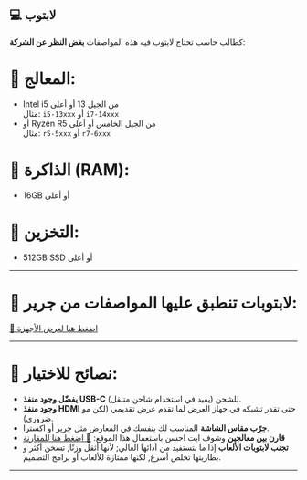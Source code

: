 ## 💻 لابتوب

كطالب حاسب تحتاج لابتوب فيه هذه المواصفات **بغض النظر عن الشركة**:

# 🔸 المعالج:
- Intel i5 من الجيل 13 أو أعلى  
  مثال: `i5-13xxx` أو `i7-14xxx`  
- أو Ryzen R5 من الجيل الخامس أو أعلى  
  مثال: `r5-5xxx` أو `r7-6xxx`

# 🔸 الذاكرة (RAM):
- 16GB أو أعلى
# 🔸 التخزين:
- 512GB SSD أو أعلى

---

# 🔸 لابتوبات تنطبق عليها المواصفات من جرير:  
[🔗 اضغط هنا لعرض الأجهزة](#)

---

# 🔸 نصائح للاختيار:

- **يفضّل وجود منفذ USB-C** للشحن (يفيد في استخدام شاحن متنقل).
- **وجود منفذ HDMI** حتى تقدر تشبكه في جهاز العرض لما تقدم عرض تقديمي (لكن مو ضروري). 
- **جرّب مقاس الشاشة** المناسب لك بنفسك في المعارض مثل جرير أو اكسترا.
- **قارن بين معالجين** وشوف ايت احسن باستعمال هذا الموقع:   [🔗 اضغط هنا للمقارنة](#)
- **تجنب لابتوبات الألعاب** إذا ما بتستفيد من أدائها العالي; لأنها أثقل وزنًا, تسخن أكثر و بطاريتها تخلص أسرع, لكنها ممتازة للألعاب أو برامج التصميم.

---
